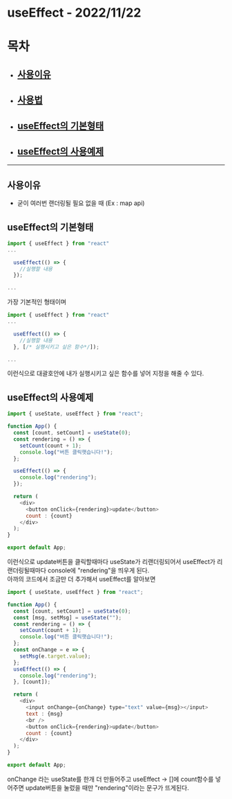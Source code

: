 # useEffect - 2022/11/22

# 목차

- ## [사용이유](#사용이유)<br>
- ## [사용법](#사용법)
- ## [useEffect의 기본형태](useEffect의-기본형태)
- ## [useEffect의 사용예제](useEffect의-사용예제)
<hr>

## 사용이유

- 굳이 여러번 랜더링될 필요 없을 때
  (Ex : map api)

## useEffect의 기본형태

```js
import { useEffect } from "react"
...

  useEffect(() => {
    //실행할 내용
  });

...

```

가장 기본적인 형태이며

```js
import { useEffect } from "react"
...

  useEffect(() => {
    //실행할 내용
  }, [/* 실행시키고 싶은 함수*/]);

...
```

이런식으로 대괄호안에 내가 실행시키고 싶은 함수를 넣어 지정을 해줄 수 있다.

## useEffect의 사용예제

```js
import { useState, useEffect } from "react";

function App() {
  const [count, setCount] = useState(0);
  const rendering = () => {
    setCount(count + 1);
    console.log("버튼 클릭햇습니다!");
  };

  useEffect(() => {
    console.log("rendering");
  });

  return (
    <div>
      <button onClick={rendering}>update</button>
      count : {count}
    </div>
  );
}

export default App;
```

이런식으로 update버튼을 클릭할때마다 useState가 리랜더링되어서
useEffect가 리랜더링될때마다 console에 "rendering"을 띄우게 된다.<br>아까의 코드에서 조금만 더 추가해서 useEffect를 알아보면

```js
import { useState, useEffect } from "react";

function App() {
  const [count, setCount] = useState(0);
  const [msg, setMsg] = useState("");
  const rendering = () => {
    setCount(count + 1);
    console.log("버튼 클릭햇습니다!");
  };
  const onChange = e => {
    setMsg(e.target.value);
  };
  useEffect(() => {
    console.log("rendering");
  }, [count]);

  return (
    <div>
      <input onChange={onChange} type="text" value={msg}></input>
      text : {msg}
      <br />
      <button onClick={rendering}>update</button>
      count : {count}
    </div>
  );
}

export default App;
```

onChange 라는 useState를 한개 더 만들어주고 useEffect -> []에 count함수를 넣어주면 update버튼을 눌렀을 때만 "rendering"이라는 문구가 뜨게된다.
